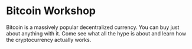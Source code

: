 # Bitcoin Workshop


Bitcoin is a massively popular decentralized currency. You can buy just about anything with it. Come see what all the hype is about and learn how the cryptocurrency actually works.

